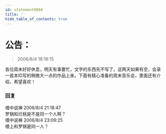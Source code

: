 ```yaml
---
id: statement0804
title: ''
hide_table_of_contents: true
---
```


# 公告：

> 2006/8/4 18:18:15

各位周末好好休息，明天有事要忙，文字的东西先不写了。这两天如果有空，会录一首本ID写的稍微大一点的作品上来。下面有精心准备的周末音乐会，里面还有介绍，希望喜欢！

### 回复

<div class='blog-comment'>
<span class='blog-comment-chan'>缠中说禅</span> 2006/8/4 21:18:47<br/>
罗锅和烂桃是不是同一个人啊？
</div>

<div class='blog-comment'>
<span class='blog-comment-chan'>缠中说禅</span> 2006/8/4 23:09:25<br/>
楼上和罗锅是同一人？
</div>